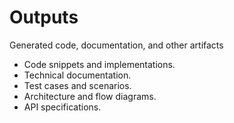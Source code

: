 # Outputs

Generated code, documentation, and other artifacts

- Code snippets and implementations.
- Technical documentation.
- Test cases and scenarios.
- Architecture and flow diagrams.
- API specifications.
